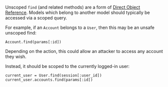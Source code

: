 Unscoped `find` (and related methods) are a form of [Direct Object Reference](https://www.owasp.org/index.php/Top_10_2013-A4-Insecure_Direct_Object_References). Models which belong to another model should typically be accessed via a scoped query.

For example, if an `Account` belongs to a `User`, then this may be an unsafe unscoped find:

    Account.find(params[:id])

Depending on the action, this could allow an attacker to access any account they wish.

Instead, it should be scoped to the currently logged-in user:

    current_user = User.find(session[:user_id])
    current_user.accounts.find(params[:id])
